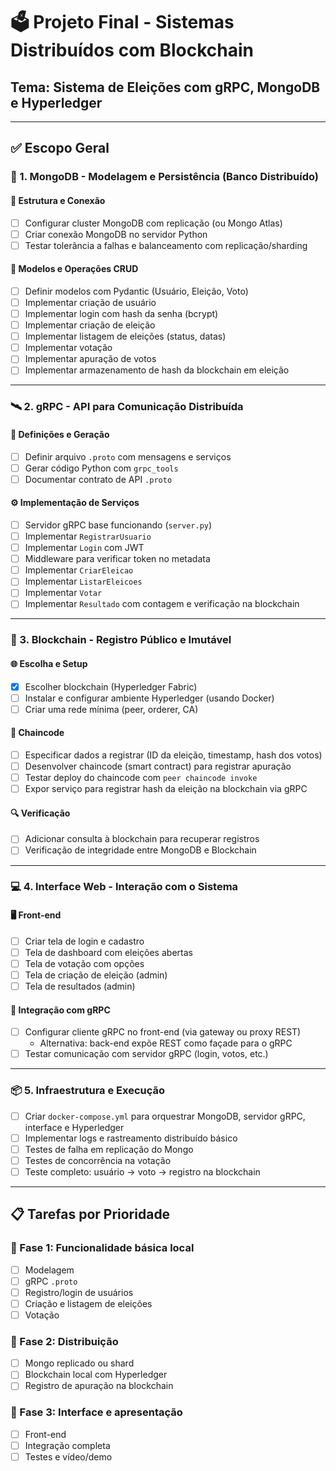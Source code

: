 # 🗳️ Projeto Final - Sistemas Distribuídos com Blockchain  
## Tema: Sistema de Eleições com gRPC, MongoDB e Hyperledger

---

## ✅ Escopo Geral

### 🧱 1. MongoDB - Modelagem e Persistência (Banco Distribuído)

#### 📁 Estrutura e Conexão
- [ ] Configurar cluster MongoDB com replicação (ou Mongo Atlas)
- [ ] Criar conexão MongoDB no servidor Python
- [ ] Testar tolerância a falhas e balanceamento com replicação/sharding

#### 🧾 Modelos e Operações CRUD
- [ ] Definir modelos com Pydantic (Usuário, Eleição, Voto)
- [ ] Implementar criação de usuário
- [ ] Implementar login com hash da senha (bcrypt)
- [ ] Implementar criação de eleição
- [ ] Implementar listagem de eleições (status, datas)
- [ ] Implementar votação
- [ ] Implementar apuração de votos
- [ ] Implementar armazenamento de hash da blockchain em eleição

---

### 🛰️ 2. gRPC - API para Comunicação Distribuída

#### 🧪 Definições e Geração
- [ ] Definir arquivo `.proto` com mensagens e serviços
- [ ] Gerar código Python com `grpc_tools`
- [ ] Documentar contrato de API `.proto`

#### ⚙️ Implementação de Serviços
- [ ] Servidor gRPC base funcionando (`server.py`)
- [ ] Implementar `RegistrarUsuario`
- [ ] Implementar `Login` com JWT
- [ ] Middleware para verificar token no metadata
- [ ] Implementar `CriarEleicao`
- [ ] Implementar `ListarEleicoes`
- [ ] Implementar `Votar`
- [ ] Implementar `Resultado` com contagem e verificação na blockchain

---

### 🔗 3. Blockchain - Registro Público e Imutável

#### 🌐 Escolha e Setup
- [x] Escolher blockchain (Hyperledger Fabric)
- [ ] Instalar e configurar ambiente Hyperledger (usando Docker)
- [ ] Criar uma rede mínima (peer, orderer, CA)

#### 🧠 Chaincode
- [ ] Especificar dados a registrar (ID da eleição, timestamp, hash dos votos)
- [ ] Desenvolver chaincode (smart contract) para registrar apuração
- [ ] Testar deploy do chaincode com `peer chaincode invoke`
- [ ] Expor serviço para registrar hash da eleição na blockchain via gRPC

#### 🔍 Verificação
- [ ] Adicionar consulta à blockchain para recuperar registros
- [ ] Verificação de integridade entre MongoDB e Blockchain

---

### 💻 4. Interface Web - Interação com o Sistema

#### 🖥️ Front-end
- [ ] Criar tela de login e cadastro
- [ ] Tela de dashboard com eleições abertas
- [ ] Tela de votação com opções
- [ ] Tela de criação de eleição (admin)
- [ ] Tela de resultados (admin)

#### 🌉 Integração com gRPC
- [ ] Configurar cliente gRPC no front-end (via gateway ou proxy REST)
  - Alternativa: back-end expõe REST como façade para o gRPC
- [ ] Testar comunicação com servidor gRPC (login, votos, etc.)

---

### 📦 5. Infraestrutura e Execução

- [ ] Criar `docker-compose.yml` para orquestrar MongoDB, servidor gRPC, interface e Hyperledger
- [ ] Implementar logs e rastreamento distribuído básico
- [ ] Testes de falha em replicação do Mongo
- [ ] Testes de concorrência na votação
- [ ] Teste completo: usuário → voto → registro na blockchain

---

## 📋 Tarefas por Prioridade

### 🔹 Fase 1: Funcionalidade básica local
- [ ] Modelagem
- [ ] gRPC `.proto`
- [ ] Registro/login de usuários
- [ ] Criação e listagem de eleições
- [ ] Votação

### 🔹 Fase 2: Distribuição
- [ ] Mongo replicado ou shard
- [ ] Blockchain local com Hyperledger
- [ ] Registro de apuração na blockchain

### 🔹 Fase 3: Interface e apresentação
- [ ] Front-end
- [ ] Integração completa
- [ ] Testes e vídeo/demo
